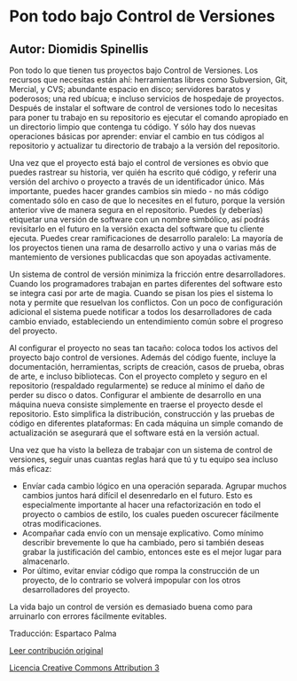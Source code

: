 Pon todo bajo Control de Versiones
===================
Autor: Diomidis Spinellis
-------------------

Pon todo lo que tienen tus proyectos bajo Control de Versiones. Los recursos que necesitas están ahí: herramientas libres como Subversion, Git, Mercial, y CVS; abundante espacio en disco; servidores baratos y poderosos; una red ubícua; e incluso servicios de hospedaje de proyectos. Después de instalar el software de control de versiones todo lo necesitas para poner tu trabajo en su repositorio es ejecutar el comando apropiado en un directorio limpio que contenga tu código. Y sólo hay dos nuevas operaciones básicas por aprender: enviar el cambio en tus códigos al repositorio y actualizar tu directorio de trabajo a la versión del repositorio.

Una vez que el proyecto está bajo el control de versiones es obvio que puedes rastrear su historia, ver quién ha escrito qué código, y referir una versión del archivo o proyecto a través de un identificador único. Más importante, puedes hacer grandes cambios sin miedo - no más código comentado sólo en caso de que lo necesites en el futuro, porque la versión anterior vive de manera segura en el repositorio. Puedes (y deberías) etiquetar una versión de software con un nombre simbólico, así podrás revisitarlo en el futuro en la versión exacta del software que tu cliente ejecuta. Puedes crear ramificaciones de desarrollo paralelo: La mayoría de los proyectos tienen una rama de desarrollo activo y una o varias más de mantemiento de versiones publicacdas que son apoyadas activamente.

Un sistema de control de versión minimiza la fricción entre desarrolladores. Cuando los programadores trabajan en partes diferentes del software esto se integra casi por arte de magia. Cuando se pisan los pies el sistema lo nota y permite que resuelvan los conflictos. Con un poco de configuración adicional el sistema puede notificar a todos los desarrolladores de cada cambio enviado, estableciendo un entendimiento común sobre el progreso del proyecto.

Al configurar el proyecto no seas tan tacaño: coloca todos los activos del proyecto bajo control de versiones. Además del código fuente, incluye la documentación, herramientas, scripts de creación, casos de prueba, obras de arte, e incluso bibliotecas. Con el proyecto completo y seguro en el repositorio (respaldado regularmente) se reduce al mínimo el daño de perder su disco o datos. Configurar el ambiente de desarrollo en una máquina nueva consiste simplemente en traerse el proyecto desde el repositorio. Esto simplifica la distribución, construcción y las pruebas de código en diferentes plataformas: En cada máquina un simple comando de actualización se asegurará que el software está en la versión actual.

Una vez que ha visto la belleza de trabajar con un sistema de control de versiones, seguir unas cuantas reglas hará que tú y tu equipo sea incluso más eficaz:

* Envíar cada cambio lógico en una operación separada. Agrupar muchos cambios juntos hará difícil el desenredarlo en el futuro. Esto es especialmente importante al hacer una refactorización en todo el proyecto o cambios de estilo, los cuales pueden oscurecer fácilmente otras modificaciones.
* Acompañar cada envío con un mensaje explicativo. Como mínimo describir brevemente lo que ha cambiado, pero si también deseas grabar la justificación del cambio, entonces este es el mejor lugar para almacenarlo.
* Por último, evitar enviar código que rompa la construcción de un proyecto, de lo contrario se volverá impopular con los otros desarrolladores del proyecto.

La vida bajo un control de versión es demasiado buena como para arruinarlo con errores fácilmente evitables.


Traducción: Espartaco Palma

[Leer contribución original](http://programmer.97things.oreilly.com/wiki/index.php/Put_Everything_Under_Version_Control)

[Licencia Creative Commons Attribution 3](http://creativecommons.org/licenses/by/3.0/us/deed.es)